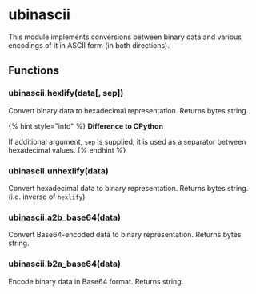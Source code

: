 # ubinascii

This module implements conversions between binary data and various encodings of it in ASCII form \(in both directions\).

## Functions

### ubinascii.hexlify\(data\[, sep\]\)

Convert binary data to hexadecimal representation. Returns bytes string.

{% hint style="info" %}
**Difference to CPython**

If additional argument, `sep` is supplied, it is used as a separator between hexadecimal values.
{% endhint %}

### ubinascii.unhexlify\(data\)

Convert hexadecimal data to binary representation. Returns bytes string. \(i.e. inverse of `hexlify`\)

### ubinascii.a2b\_base64\(data\)

Convert Base64-encoded data to binary representation. Returns bytes string.

### ubinascii.b2a\_base64\(data\)

Encode binary data in Base64 format. Returns string.


